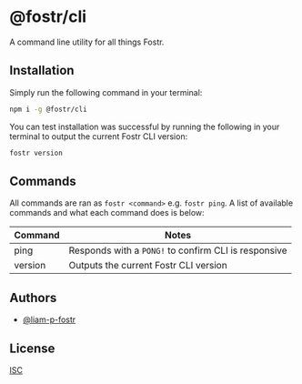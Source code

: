 
# @fostr/cli

A command line utility for all things Fostr.


## Installation

Simply run the following command in your terminal:

```bash
npm i -g @fostr/cli
```

You can test installation was successful by running the following in your terminal to output the current Fostr CLI version:

```bash
fostr version
```
## Commands

All commands are ran as `fostr <command>` e.g. `fostr ping`. A list of available commands and what each command does is below:

| Command | Notes |
| --- | --- |
| ping | Responds with a `PONG!` to confirm CLI is responsive |
| version | Outputs the current Fostr CLI version |


## Authors

- [@liam-p-fostr](https://www.github.com/liam-p-fostr)


## License

[ISC](LICENSE.md)
